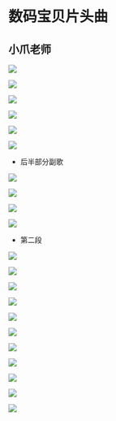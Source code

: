 # 数码宝贝片头曲


## 小爪老师


![](assets/030/04/04/01-1603465925446.png)


![](assets/030/04/04/01-1603466034953.png)

![](assets/030/04/04/01-1603466149053.png)


![](assets/030/04/04/01-1603466172523.png)


![](assets/030/04/04/01-1603466230114.png)

![](assets/030/04/04/01-1603466306594.png)


* 后半部分副歌

![](assets/030/04/04/01-1603466507754.png)

![](assets/030/04/04/01-1603466682424.png)

![](assets/030/04/04/01-1603466728594.png)

![](assets/030/04/04/01-1603466846356.png)


* 第二段


![](assets/030/04/04/01-1603467011078.png)

![](assets/030/04/04/01-1603467085227.png)

![](assets/030/04/04/01-1603467143436.png)

![](assets/030/04/04/01-1603467206844.png)


![](assets/030/04/04/01-1603467296914.png)

![](assets/030/04/04/01-1603467382358.png)


![](assets/030/04/04/01-1603467422225.png)

![](assets/030/04/04/01-1603467569905.png)

![](assets/030/04/04/01-1603467587132.png)

![](assets/030/04/04/01-1603467681034.png)


![](assets/030/04/04/01-1603467774256.png)